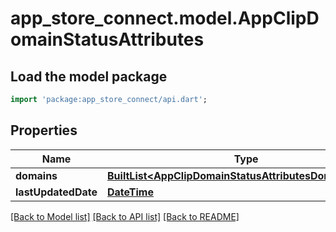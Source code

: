 # app_store_connect.model.AppClipDomainStatusAttributes

## Load the model package
```dart
import 'package:app_store_connect/api.dart';
```

## Properties
Name | Type | Description | Notes
------------ | ------------- | ------------- | -------------
**domains** | [**BuiltList&lt;AppClipDomainStatusAttributesDomainsInner&gt;**](AppClipDomainStatusAttributesDomainsInner.md) |  | [optional] 
**lastUpdatedDate** | [**DateTime**](DateTime.md) |  | [optional] 

[[Back to Model list]](../README.md#documentation-for-models) [[Back to API list]](../README.md#documentation-for-api-endpoints) [[Back to README]](../README.md)



